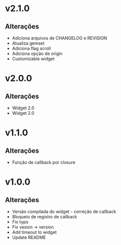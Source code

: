 # v2.1.0

## Alterações
- Adiciona arquivos de CHANGELOG e REVISION
- Atualiza gemset
- Adiciona flag scroll
- Adiciona opção de origin
- Customizable widget

# v2.0.0

## Alterações
- Widget 2.0
- Widget 2.0

# v1.1.0

## Alterações
- Função de callback por closure

# v1.0.0

## Alterações
- Versão compilada do widget - correção de callback
- Bloqueio de registro de callback
- Fix typo
- Fix vesion -> version
- Add timeout to widget
- Update README